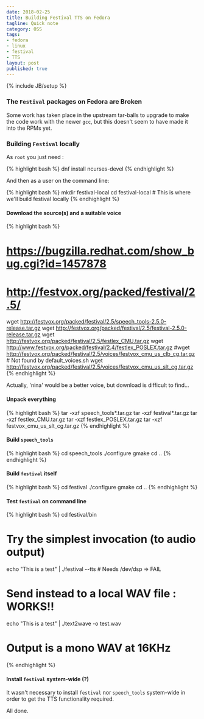 ```yaml
---
date: 2018-02-25
title: Building Festival TTS on Fedora
tagline: Quick note
category: OSS
tags:
- fedora
- linux
- festival
- TTS
layout: post
published: true
---
```

{% include JB/setup %}

### The ```Festival``` packages on Fedora are Broken

Some work has taken place in the upstream tar-balls to upgrade to make
the code work with the newer ```gcc```, but this doesn't seem to have 
made it into the RPMs yet.
 

### Building ```Festival``` locally

As ```root``` you just need :

{% highlight bash %}
dnf install ncurses-devel
{% endhighlight %}

And then as a user on the command line:

{% highlight bash %}
mkdir festival-local
cd festival-local  # This is where we'll build festival locally
{% endhighlight %}


#### Download the source(s) and a suitable voice

{% highlight bash %}
# https://bugzilla.redhat.com/show_bug.cgi?id=1457878
# http://festvox.org/packed/festival/2.5/
wget http://festvox.org/packed/festival/2.5/speech_tools-2.5.0-release.tar.gz
wget http://festvox.org/packed/festival/2.5/festival-2.5.0-release.tar.gz
wget http://festvox.org/packed/festival/2.5/festlex_CMU.tar.gz
wget http://www.festvox.org/packed/festival/2.4/festlex_POSLEX.tar.gz
#wget http://festvox.org/packed/festival/2.5/voices/festvox_cmu_us_clb_cg.tar.gz  # Not found by default_voices.sh
wget http://festvox.org/packed/festival/2.5/voices/festvox_cmu_us_slt_cg.tar.gz
{% endhighlight %}

Actually, 'nina' would be a better voice, but download is difficult to find...


#### Unpack everything 

{% highlight bash %}
tar -xzf  speech_tools*.tar.gz
tar -xzf  festival*.tar.gz
tar -xzf  festlex_CMU.tar.gz
tar -xzf  festlex_POSLEX.tar.gz
tar -xzf  festvox_cmu_us_slt_cg.tar.gz
{% endhighlight %}


#### Build ```speech_tools```

{% highlight bash %}
cd speech_tools
./configure
gmake
cd ..
{% endhighlight %}


#### Build ```festival``` itself

{% highlight bash %}
cd festival
./configure
gmake
cd ..
{% endhighlight %}


#### Test ```festival``` on command line

{% highlight bash %}
cd festival/bin

# Try the simplest invocation (to audio output)
echo "This is a test" | ./festival --tts  # Needs /dev/dsp => FAIL

# Send instead to a local WAV file : WORKS!!
echo "This is a test" | ./text2wave -o test.wav
# Output is a mono WAV at 16KHz

{% endhighlight %}


#### Install ```festival``` system-wide (?)

It wasn't necessary to install ```festival``` nor ```speech_tools``` system-wide in 
order to get the TTS functionality required.



All done.


